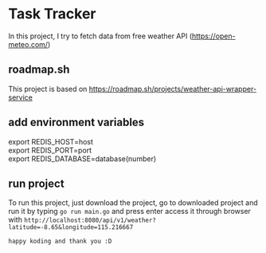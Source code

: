# Task Tracker
In this project, I try to fetch data from free weather API (https://open-meteo.com/)

## roadmap.sh
This project is based on https://roadmap.sh/projects/weather-api-wrapper-service

## add environment variables  
export REDIS_HOST=host  
export REDIS_PORT=port  
export REDIS_DATABASE=database(number)  

## run project
To run this project, just download the project, go to downloaded project and run it by typing ```go run main.go``` and press enter
access it through browser with ```http://localhost:8080/api/v1/weather?latitude=-8.65&longitude=115.216667```

```happy koding and thank you :D```